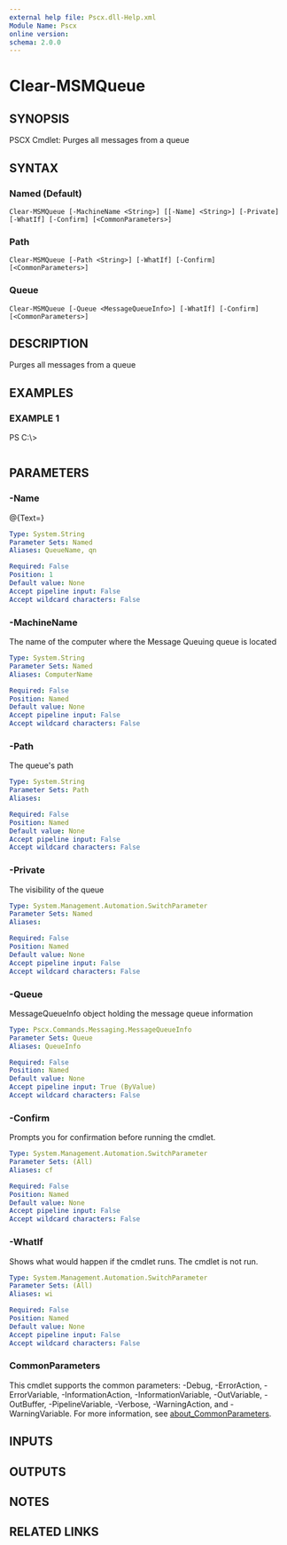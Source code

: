 ```yaml
---
external help file: Pscx.dll-Help.xml
Module Name: Pscx
online version:
schema: 2.0.0
---
```


# Clear-MSMQueue

## SYNOPSIS
PSCX Cmdlet: Purges all messages from a queue

## SYNTAX

### Named (Default)
```
Clear-MSMQueue [-MachineName <String>] [[-Name] <String>] [-Private] [-WhatIf] [-Confirm] [<CommonParameters>]
```

### Path
```
Clear-MSMQueue [-Path <String>] [-WhatIf] [-Confirm] [<CommonParameters>]
```

### Queue
```
Clear-MSMQueue [-Queue <MessageQueueInfo>] [-WhatIf] [-Confirm] [<CommonParameters>]
```

## DESCRIPTION
Purges all messages from a queue

## EXAMPLES

### EXAMPLE 1
PS C:\\\>

```

```

## PARAMETERS

### -Name
@{Text=}

```yaml
Type: System.String
Parameter Sets: Named
Aliases: QueueName, qn

Required: False
Position: 1
Default value: None
Accept pipeline input: False
Accept wildcard characters: False
```

### -MachineName
The name of the computer where the Message Queuing queue is located

```yaml
Type: System.String
Parameter Sets: Named
Aliases: ComputerName

Required: False
Position: Named
Default value: None
Accept pipeline input: False
Accept wildcard characters: False
```

### -Path
The queue's path

```yaml
Type: System.String
Parameter Sets: Path
Aliases:

Required: False
Position: Named
Default value: None
Accept pipeline input: False
Accept wildcard characters: False
```

### -Private
The visibility of the queue

```yaml
Type: System.Management.Automation.SwitchParameter
Parameter Sets: Named
Aliases:

Required: False
Position: Named
Default value: None
Accept pipeline input: False
Accept wildcard characters: False
```

### -Queue
MessageQueueInfo object holding the message queue information

```yaml
Type: Pscx.Commands.Messaging.MessageQueueInfo
Parameter Sets: Queue
Aliases: QueueInfo

Required: False
Position: Named
Default value: None
Accept pipeline input: True (ByValue)
Accept wildcard characters: False
```

### -Confirm
Prompts you for confirmation before running the cmdlet.

```yaml
Type: System.Management.Automation.SwitchParameter
Parameter Sets: (All)
Aliases: cf

Required: False
Position: Named
Default value: None
Accept pipeline input: False
Accept wildcard characters: False
```

### -WhatIf
Shows what would happen if the cmdlet runs.
The cmdlet is not run.

```yaml
Type: System.Management.Automation.SwitchParameter
Parameter Sets: (All)
Aliases: wi

Required: False
Position: Named
Default value: None
Accept pipeline input: False
Accept wildcard characters: False
```

### CommonParameters
This cmdlet supports the common parameters: -Debug, -ErrorAction, -ErrorVariable, -InformationAction, -InformationVariable, -OutVariable, -OutBuffer, -PipelineVariable, -Verbose, -WarningAction, and -WarningVariable. For more information, see [about_CommonParameters](http://go.microsoft.com/fwlink/?LinkID=113216).

## INPUTS

## OUTPUTS

## NOTES

## RELATED LINKS
